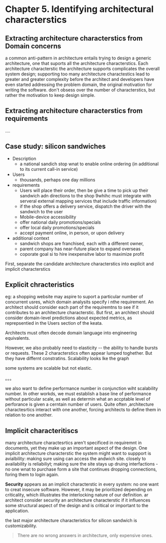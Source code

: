 
# Chapter 5. Identifying architectural characterstics

## Extracting architecture characterstics from Domain concerns

a common anti-pattern in architecture entails trying to design a generic architecture, one that suports all the architecture characterstics. Each architecture characterstic the architecture supports complicates the overall system design;
supporting too many architecture charactestics lead to greater and greater complexity before the architect and developers have even started addressing the problem domain, the original motivation for writing the software. don't obsess over the number of characterstics, but rather the motivation to keep design simple.

## Extracting architecture characterstics from requirements
....

## Case study: silicon sandwiches

* Description
  * a national sandich stop wnat to enable online ordering (in additional to its current call-in service)
* Users
  * thousands, perhaps one day millions
* requirements
  * Users will place their order, then be give a time to pick up their sandwich adn directions to the shop 9whihc must integrate with serveral external mapping services that include traffic information)
  * if the shop offers a delivery service, dispatch the driver with the sandwich to the user
  * Mobile-device accessibility
  * offer national daily promotions/specials
  * offer local daily promotions/specials
  * accept payment online, in person, or upon delivery
* additional context
  * sandwich shops are franchised, each with a different owner, 
  * parent company has near-future place to expand overseas
  * coporate goal si to hire inexpensitve labor to maximize profit


First, separate the candidate architecture characterstics into explicit and implicit characterstics


## Explicit chracteristics

eg: a shopping website may aspire to suport a particular number of concurrent usres, which domain analysits specify i nthe requirement. An architect should consider each part of the requiremtns to see if it contributes to an architecture characterstic. But first, an architect should consider domain-level predictions about expected metrics, as reprepsentied in the Users section of the keata.

Architects must often decode domain language into engineering equivalents.

However, we also probably need to elasticity -- the ability to handle bursts or requests. These 2 characterstics often appear lumped toghether. But they have differnt constratins. Scalability looks lke the graph 

some systems are scalable but not elastic.

。。。

we also want to define performance number in conjunction wiht scalability number. In other workds, we must establish a base line of performance without particular scale, as well as determin what an accptable level of perforance is given a cerntain number of users. Quite often ,architecture charactesrtics interact with one another, forcing architects to define them in relation to one another.


## Implicit characteritiscs

many architecture charactesrtics aren't specificed in requiremnt in documents, yet they make up an important aspect of the design. One implicit architecture characterstic the system might want to suppport is avialbility: making sure using can access the andwich site.
closely to availability is reliabiliyt; making sure the site stays up druing interfactions - no one wnat to purchase form a site  that continues dropping connections, foring them to login again.


**Security** appears as an implicit characterstic in every system: no one want to creat insecure software. However, it may be prioritized depending on criticality, which illlustrates the interlocking nature of our definition. ar architect consider security an architecture characterstic if it influences some structural aspect of the design and is critical or important to the application.


the last major architecture characteristics for silicon sandwich is customizability. 



> There are no wrong answers in architecture, only expensive ones.









